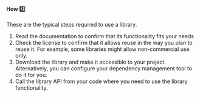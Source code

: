<div id="title">

#### How :two:

</div>

<div id="body">

These are the typical steps required to use a library.

1. Read the documentation to confirm that its functionality fits your needs
2. Check the license to confirm that it allows reuse in the way you plan to reuse it. For example, some libraries might allow non-commercial use only.
3. Download the library and make it accessible to your project. Alternatively, you can configure your <tooltip content="e.g. _Gradle_ (for Java) and _Pipenv_ (for Python)">dependency management tool</tooltip> to do it for you.
4. Call the library API from your code where you need to use the library functionality.

</div>

<div id="extras">
</div>